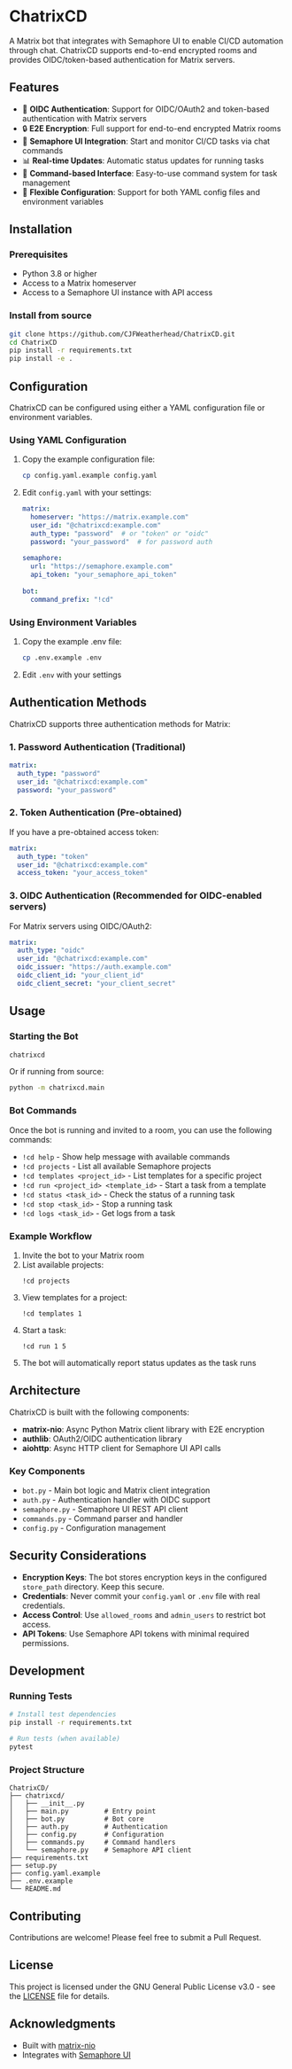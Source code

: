 # ChatrixCD

A Matrix bot that integrates with Semaphore UI to enable CI/CD automation through chat. ChatrixCD supports end-to-end encrypted rooms and provides OIDC/token-based authentication for Matrix servers.

## Features

- 🔐 **OIDC Authentication**: Support for OIDC/OAuth2 and token-based authentication with Matrix servers
- 🔒 **E2E Encryption**: Full support for end-to-end encrypted Matrix rooms
- 🚀 **Semaphore UI Integration**: Start and monitor CI/CD tasks via chat commands
- 📊 **Real-time Updates**: Automatic status updates for running tasks
- 🎯 **Command-based Interface**: Easy-to-use command system for task management
- 🔧 **Flexible Configuration**: Support for both YAML config files and environment variables

## Installation

### Prerequisites

- Python 3.8 or higher
- Access to a Matrix homeserver
- Access to a Semaphore UI instance with API access

### Install from source

```bash
git clone https://github.com/CJFWeatherhead/ChatrixCD.git
cd ChatrixCD
pip install -r requirements.txt
pip install -e .
```

## Configuration

ChatrixCD can be configured using either a YAML configuration file or environment variables.

### Using YAML Configuration

1. Copy the example configuration file:
   ```bash
   cp config.yaml.example config.yaml
   ```

2. Edit `config.yaml` with your settings:
   ```yaml
   matrix:
     homeserver: "https://matrix.example.com"
     user_id: "@chatrixcd:example.com"
     auth_type: "password"  # or "token" or "oidc"
     password: "your_password"  # for password auth
     
   semaphore:
     url: "https://semaphore.example.com"
     api_token: "your_semaphore_api_token"
     
   bot:
     command_prefix: "!cd"
   ```

### Using Environment Variables

1. Copy the example .env file:
   ```bash
   cp .env.example .env
   ```

2. Edit `.env` with your settings

## Authentication Methods

ChatrixCD supports three authentication methods for Matrix:

### 1. Password Authentication (Traditional)

```yaml
matrix:
  auth_type: "password"
  user_id: "@chatrixcd:example.com"
  password: "your_password"
```

### 2. Token Authentication (Pre-obtained)

If you have a pre-obtained access token:

```yaml
matrix:
  auth_type: "token"
  user_id: "@chatrixcd:example.com"
  access_token: "your_access_token"
```

### 3. OIDC Authentication (Recommended for OIDC-enabled servers)

For Matrix servers using OIDC/OAuth2:

```yaml
matrix:
  auth_type: "oidc"
  user_id: "@chatrixcd:example.com"
  oidc_issuer: "https://auth.example.com"
  oidc_client_id: "your_client_id"
  oidc_client_secret: "your_client_secret"
```

## Usage

### Starting the Bot

```bash
chatrixcd
```

Or if running from source:

```bash
python -m chatrixcd.main
```

### Bot Commands

Once the bot is running and invited to a room, you can use the following commands:

- `!cd help` - Show help message with available commands
- `!cd projects` - List all available Semaphore projects
- `!cd templates <project_id>` - List templates for a specific project
- `!cd run <project_id> <template_id>` - Start a task from a template
- `!cd status <task_id>` - Check the status of a running task
- `!cd stop <task_id>` - Stop a running task
- `!cd logs <task_id>` - Get logs from a task

### Example Workflow

1. Invite the bot to your Matrix room
2. List available projects:
   ```
   !cd projects
   ```
3. View templates for a project:
   ```
   !cd templates 1
   ```
4. Start a task:
   ```
   !cd run 1 5
   ```
5. The bot will automatically report status updates as the task runs

## Architecture

ChatrixCD is built with the following components:

- **matrix-nio**: Async Python Matrix client library with E2E encryption
- **authlib**: OAuth2/OIDC authentication library
- **aiohttp**: Async HTTP client for Semaphore UI API calls

### Key Components

- `bot.py` - Main bot logic and Matrix client integration
- `auth.py` - Authentication handler with OIDC support
- `semaphore.py` - Semaphore UI REST API client
- `commands.py` - Command parser and handler
- `config.py` - Configuration management

## Security Considerations

- **Encryption Keys**: The bot stores encryption keys in the configured `store_path` directory. Keep this secure.
- **Credentials**: Never commit your `config.yaml` or `.env` file with real credentials.
- **Access Control**: Use `allowed_rooms` and `admin_users` to restrict bot access.
- **API Tokens**: Use Semaphore API tokens with minimal required permissions.

## Development

### Running Tests

```bash
# Install test dependencies
pip install -r requirements.txt

# Run tests (when available)
pytest
```

### Project Structure

```
ChatrixCD/
├── chatrixcd/
│   ├── __init__.py
│   ├── main.py         # Entry point
│   ├── bot.py          # Bot core
│   ├── auth.py         # Authentication
│   ├── config.py       # Configuration
│   ├── commands.py     # Command handlers
│   └── semaphore.py    # Semaphore API client
├── requirements.txt
├── setup.py
├── config.yaml.example
├── .env.example
└── README.md
```

## Contributing

Contributions are welcome! Please feel free to submit a Pull Request.

## License

This project is licensed under the GNU General Public License v3.0 - see the [LICENSE](LICENSE) file for details.

## Acknowledgments

- Built with [matrix-nio](https://github.com/poljar/matrix-nio)
- Integrates with [Semaphore UI](https://github.com/ansible-semaphore/semaphore)
